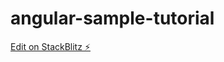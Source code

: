 # angular-sample-tutorial

[Edit on StackBlitz ⚡️](https://stackblitz.com/edit/angular-sample-tutorial)